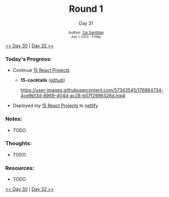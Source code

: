 <div align="center">
  <h1>Round 1</h1>
  <p>Day 31</p>
  <sub>
    Author: <a href="https://github.com/plskz" target="_blank">Zai Santillan</a>
    <br>
    <small>July 1, 2022 - Friday</small>
  </sub>
</div>

[<< Day 30](day030.md) | [Day 32 >>](day032.md)

### Today's Progress:

- Continue [15 React Projects](https://youtu.be/a_7Z7C_JCyo)

  - **15-cocktails** ([github](https://github.com/plskz/react-projects))

    https://user-images.githubusercontent.com/57343545/176864734-4ce9bf3d-8969-404d-ac28-b07f2996326d.mp4

- Deployed my [15 React Projects](https://github.com/plskz/react-projects) to [netlify](https://www.netlify.com)

### Notes:

- TODO

### Thoughts:

- TODO

### Resources:

- TODO

[<< Day 30](day030.md) | [Day 32 >>](day032.md)
